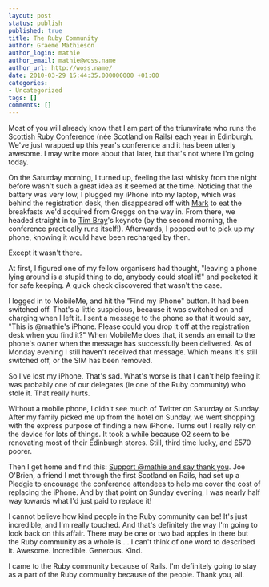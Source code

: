 ```yaml
---
layout: post
status: publish
published: true
title: The Ruby Community
author: Graeme Mathieson
author_login: mathie
author_email: mathie@woss.name
author_url: http://woss.name/
date: 2010-03-29 15:44:35.000000000 +01:00
categories:
- Uncategorized
tags: []
comments: []
---
```

<p>Most of you will already know that I am part of the triumvirate who runs the <a href="http://scottishrubyconference.com/">Scottish Ruby Conference</a> (n&eacute;e Scotland on Rails) each year in Edinburgh. We've just wrapped up this year's conference and it has been utterly awesome. I may write more about that later, but that's not where I'm going today.</p>
<p>On the Saturday morning, I turned up, feeling the last whisky from the night before wasn't such a great idea as it seemed at the time. Noticing that the battery was very low, I plugged my iPhone into my laptop, which was behind the registration desk, then disappeared off with <a href="http://www.markconnell.co.uk/">Mark</a> to eat the breakfasts we'd acquired from Greggs on the way in. From there, we headed straight in to <a href="http://www.tbray.org/ongoing/">Tim Bray</a>'s keynote (by the second morning, the conference practically runs itself!). Afterwards, I popped out to pick up my phone, knowing it would have been recharged by then.</p>
<p>Except it wasn't there.</p>
<p>At first, I figured one of my fellow organisers had thought, "leaving a phone lying around is a stupid thing to do, anybody could steal it!" and pocketed it for safe keeping. A quick check discovered that wasn't the case.</p>
<p>I logged in to MobileMe, and hit the "Find my iPhone" button. It had been switched off. That's a little suspicious, because it was switched on and charging when I left it. I sent a message to the phone so that it would say, "This is @mathie's iPhone. Please could you drop it off at the registration desk when you find it?" When MobileMe does that, it sends an email to the phone's owner when the message has successfully been delivered. As of Monday evening I still haven't received that message. Which means it's still switched off, or the SIM has been removed.</p>
<p>So I've lost my iPhone. That's sad. What's worse is that I can't help feeling it was probably one of our delegates (ie one of the Ruby community) who stole it. That really hurts.</p>
<p>Without a mobile phone, I didn't see much of Twitter on Saturday or Sunday. After my family picked me up from the hotel on Sunday, we went shopping with the express purpose of finding a new iPhone. Turns out I really rely on the device for lots of things. It took a while because O2 seem to be renovating most of their Edinburgh stores. Still, third time lucky, and &pound;570 poorer.</p>
<p>Then I get home and find this:&nbsp;<a href="http://pledgie.com/campaigns/9721">Support @mathie and say thank you</a>. Joe O'Brien, a friend I met through the first Scotland on Rails, had set up a Pledgie to encourage the conference attendees to help me cover the cost of replacing the iPhone. And by that point on Sunday evening, I was nearly half way towards what I'd just paid to replace it!</p>
<p>I cannot believe how kind people in the Ruby community can be! It's just incredible, and I'm really touched. And that's definitely the way I'm going to look back on this affair. There may be one or two bad apples in there but the Ruby community as a whole is ... I can't think of one word to described it. Awesome. Incredible. Generous. Kind.</p>
<p>I came to the Ruby community because of Rails. I'm definitely going to stay as a part of the Ruby community because of the people. Thank you, all.</p>
